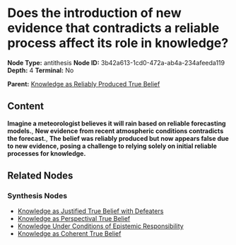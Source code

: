 # Does the introduction of new evidence that contradicts a reliable process affect its role in knowledge?

**Node Type:** antithesis
**Node ID:** 3b42a613-1cd0-472a-ab4a-234afeeda119
**Depth:** 4
**Terminal:** No

**Parent:** [Knowledge as Reliably Produced True Belief](knowledge-as-reliably-produced-true-belief-synthesis-9f98e026-b05f-4f70-baef-b8ccc4b8ff97.md)

## Content

**Imagine a meteorologist believes it will rain based on reliable forecasting models.**, **New evidence from recent atmospheric conditions contradicts the forecast.**, **The belief was reliably produced but now appears false due to new evidence, posing a challenge to relying solely on initial reliable processes for knowledge.**

## Related Nodes

### Synthesis Nodes

- [Knowledge as Justified True Belief with Defeaters](knowledge-as-justified-true-belief-with-defeaters-synthesis-4cf23c68-6b8f-431f-a760-2e7c8b9df5dc.md)
- [Knowledge as Perspectival True Belief](knowledge-as-perspectival-true-belief-synthesis-c06ec694-e9b5-4cba-9481-aa39adff05d0.md)
- [Knowledge Under Conditions of Epistemic Responsibility](knowledge-under-conditions-of-epistemic-responsibility-synthesis-70fabb95-3f8b-492f-b113-31528c5ae71c.md)
- [Knowledge as Coherent True Belief](knowledge-as-coherent-true-belief-synthesis-b61316ad-b705-42f6-b338-c8eafeb4d227.md)
